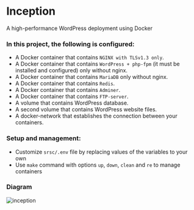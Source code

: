 # Inception

A high-performance WordPress deployment using Docker

### In this project, the following is configured:
- A Docker container that contains `NGINX with TLSv1.3 only`.
- A Docker container that contains `WordPress + php-fpm` (it must be installed and configured) only without nginx.
- A Docker container that contains `MariaDB` only without nginx.
- A Docker container that contains `Redis`.
- A Docker container that contains `Adminer`.
- A Docker container that contains `FTP-server`.
- A volume that contains WordPress database.
- A second volume that contains WordPress website files.
- A docker-network that establishes the connection between your containers.

### Setup and management:
- Customize `srsc/.env` file by replacing values of the variables to your own
- Use `make` command with options `up`, `down`, `clean` and `re` to manage containers

### Diagram
![inception](https://user-images.githubusercontent.com/76536030/200580975-35854dc2-212c-4cb5-a111-4b8f5d01d5e7.png)
